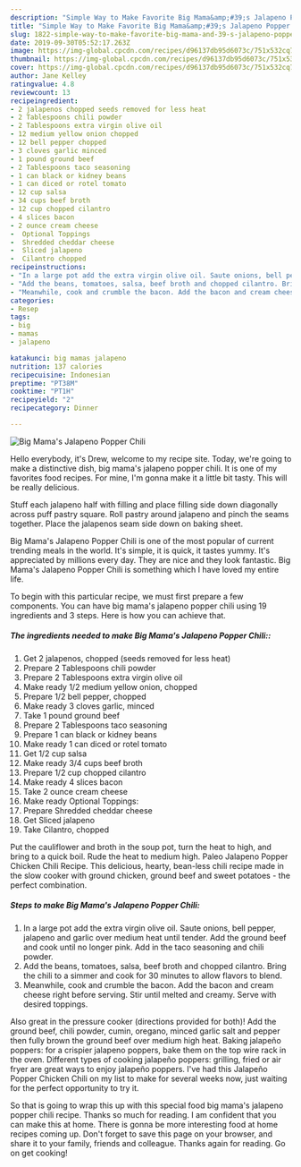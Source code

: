 ```yaml
---
description: "Simple Way to Make Favorite Big Mama&amp;#39;s Jalapeno Popper Chili"
title: "Simple Way to Make Favorite Big Mama&amp;#39;s Jalapeno Popper Chili"
slug: 1822-simple-way-to-make-favorite-big-mama-and-39-s-jalapeno-popper-chili
date: 2019-09-30T05:52:17.263Z
image: https://img-global.cpcdn.com/recipes/d96137db95d6073c/751x532cq70/big-mamas-jalapeno-popper-chili-recipe-main-photo.jpg
thumbnail: https://img-global.cpcdn.com/recipes/d96137db95d6073c/751x532cq70/big-mamas-jalapeno-popper-chili-recipe-main-photo.jpg
cover: https://img-global.cpcdn.com/recipes/d96137db95d6073c/751x532cq70/big-mamas-jalapeno-popper-chili-recipe-main-photo.jpg
author: Jane Kelley
ratingvalue: 4.8
reviewcount: 13
recipeingredient:
- 2 jalapenos chopped seeds removed for less heat
- 2 Tablespoons chili powder
- 2 Tablespoons extra virgin olive oil
- 12 medium yellow onion chopped
- 12 bell pepper chopped
- 3 cloves garlic minced
- 1 pound ground beef
- 2 Tablespoons taco seasoning
- 1 can black or kidney beans
- 1 can diced or rotel tomato
- 12 cup salsa
- 34 cups beef broth
- 12 cup chopped cilantro
- 4 slices bacon
- 2 ounce cream cheese
-  Optional Toppings
-  Shredded cheddar cheese
-  Sliced jalapeno
-  Cilantro chopped
recipeinstructions:
- "In a large pot add the extra virgin olive oil. Saute onions, bell pepper, jalapeno and garlic over medium heat until tender. Add the ground beef and cook until no longer pink. Add in the taco seasoning and chili powder."
- "Add the beans, tomatoes, salsa, beef broth and chopped cilantro. Bring the chili to a simmer and cook for 30 minutes to allow flavors to blend."
- "Meanwhile, cook and crumble the bacon. Add the bacon and cream cheese right before serving. Stir until melted and creamy. Serve with desired toppings."
categories:
- Resep
tags:
- big
- mamas
- jalapeno

katakunci: big mamas jalapeno
nutrition: 137 calories
recipecuisine: Indonesian
preptime: "PT38M"
cooktime: "PT1H"
recipeyield: "2"
recipecategory: Dinner

---
```



![Big Mama&#39;s Jalapeno Popper Chili](https://img-global.cpcdn.com/recipes/d96137db95d6073c/751x532cq70/big-mamas-jalapeno-popper-chili-recipe-main-photo.jpg)

Hello everybody, it's Drew, welcome to my recipe site. Today, we're going to make a distinctive dish, big mama&#39;s jalapeno popper chili. It is one of my favorites food recipes. For mine, I'm gonna make it a little bit tasty. This will be really delicious.

Stuff each jalapeno half with filling and place filling side down diagonally across puff pastry square. Roll pastry around jalapeno and pinch the seams together. Place the jalapenos seam side down on baking sheet.

Big Mama&#39;s Jalapeno Popper Chili is one of the most popular of current trending meals in the world. It's simple, it is quick, it tastes yummy. It's appreciated by millions every day. They are nice and they look fantastic. Big Mama&#39;s Jalapeno Popper Chili is something which I have loved my entire life.


To begin with this particular recipe, we must first prepare a few components. You can have big mama&#39;s jalapeno popper chili using 19 ingredients and 3 steps. Here is how you can achieve that.

##### The ingredients needed to make Big Mama&#39;s Jalapeno Popper Chili::

1. Get 2 jalapenos, chopped (seeds removed for less heat)
1. Prepare 2 Tablespoons chili powder
1. Prepare 2 Tablespoons extra virgin olive oil
1. Make ready 1/2 medium yellow onion, chopped
1. Prepare 1/2 bell pepper, chopped
1. Make ready 3 cloves garlic, minced
1. Take 1 pound ground beef
1. Prepare 2 Tablespoons taco seasoning
1. Prepare 1 can black or kidney beans
1. Make ready 1 can diced or rotel tomato
1. Get 1/2 cup salsa
1. Make ready 3/4 cups beef broth
1. Prepare 1/2 cup chopped cilantro
1. Make ready 4 slices bacon
1. Take 2 ounce cream cheese
1. Make ready  Optional Toppings:
1. Prepare  Shredded cheddar cheese
1. Get  Sliced jalapeno
1. Take  Cilantro, chopped


Put the cauliflower and broth in the soup pot, turn the heat to high, and bring to a quick boil. Rude the heat to medium high. Paleo Jalapeno Popper Chicken Chili Recipe. This delicious, hearty, bean-less chili recipe made in the slow cooker with ground chicken, ground beef and sweet potatoes - the perfect combination. 

##### Steps to make Big Mama&#39;s Jalapeno Popper Chili:

1. In a large pot add the extra virgin olive oil. Saute onions, bell pepper, jalapeno and garlic over medium heat until tender. Add the ground beef and cook until no longer pink. Add in the taco seasoning and chili powder.
1. Add the beans, tomatoes, salsa, beef broth and chopped cilantro. Bring the chili to a simmer and cook for 30 minutes to allow flavors to blend.
1. Meanwhile, cook and crumble the bacon. Add the bacon and cream cheese right before serving. Stir until melted and creamy. Serve with desired toppings.


Also great in the pressure cooker (directions provided for both)! Add the ground beef, chili powder, cumin, oregano, minced garlic salt and pepper then fully brown the ground beef over medium high heat. Baking jalapeño poppers: for a crispier jalapeno poppers, bake them on the top wire rack in the oven. Different types of cooking jalapeño poppers: grilling, fried or air fryer are great ways to enjoy jalapeño poppers. I&#39;ve had this Jalapeño Popper Chicken Chili on my list to make for several weeks now, just waiting for the perfect opportunity to try it. 

So that is going to wrap this up with this special food big mama&#39;s jalapeno popper chili recipe. Thanks so much for reading. I am confident that you can make this at home. There is gonna be more interesting food at home recipes coming up. Don't forget to save this page on your browser, and share it to your family, friends and colleague. Thanks again for reading. Go on get cooking!
